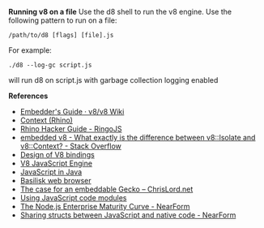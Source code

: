 **Running v8 on a file**
Use the d8 shell to run the v8 engine. Use the following pattern to run on a file:

    /path/to/d8 [flags] [file].js

For example:

    ./d8 --log-gc script.js

will run d8 on script.js with garbage collection logging enabled

**References**

* [Embedder's Guide · v8/v8 Wiki](https://github.com/v8/v8/wiki/Embedder%27s-Guide)
* [Context (Rhino)](https://mozilla.github.io/rhino/javadoc/org/mozilla/javascript/Context.html)
* [Rhino Hacker Guide - RingoJS](https://ringojs.org/documentation/rhino_hacker_guide/)
* [embedded v8 - What exactly is the difference between v8::Isolate and v8::Context? - Stack Overflow](https://stackoverflow.com/questions/19383724/what-exactly-is-the-difference-between-v8isolate-and-v8context)
* [Design of V8 bindings](https://chromium.googlesource.com/chromium/src/+/lkcr/third_party/WebKit/Source/bindings/core/v8/V8BindingDesign.md)
* [V8 JavaScript Engine](https://v8project.blogspot.com/)
* [JavaScript in Java](https://www.eclipsecon.org/na2016/sites/default/files/slides/EclipseCon2016.pdf)
* [Basilisk web browser](http://www.basilisk-browser.org/)
* [The case for an embeddable Gecko – ChrisLord.net](https://chrislord.net/2016/02/24/the-case-for-an-embeddable-gecko/)
* [Using JavaScript code modules](https://developer.mozilla.org/en-US/docs/Mozilla/JavaScript_code_modules/Using)
* [The Node.js Enterprise Maturity Curve - NearForm](https://www.nearform.com/blog/the-node-js-enterprise-maturity-curve/)
* [Sharing structs between JavaScript and native code - NearForm](https://www.nearform.com/blog/structs/)
